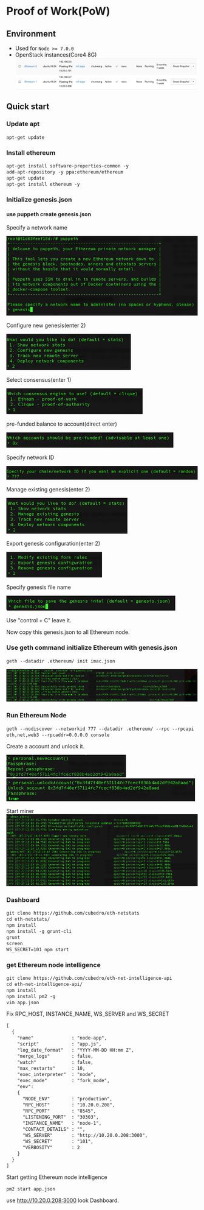 # Proof of Work(PoW)

## Environment
* Used for `Node >= 7.0.0`
* OpenStack instances(Core4 8G)
![](./images/openstack.png)
## Quick start

### Update apt
```
apt-get update
```
### Install ethereum
```
apt-get install software-properties-common -y
add-apt-repository -y ppa:ethereum/ethereum
apt-get update
apt-get install ethereum -y
```

### Initialize genesis.json

#### use puppeth create genesis.json

Specify a network name

![](./images/PoW/networkname.png)

Configure new genesis(enter 2)

![](./images/PoW/configure.png)

Select consensus(enter 1)

![](./images/PoW/consensus.png)

pre-funded balance to account(direct enter)

![](./images/PoW/prefunded.png)

Specify network ID

![](./images/PoW/networkID.png)

Manage existing genesis(enter 2)

![](./images/PoW/manager.png)

Export genesis configuration(enter 2)

![](./images/PoW/export.png)

Specify genesis file name

![](./images/PoW/filename.png)

Use "control + C" leave it.

Now copy this genesis.json to all Ethereum node.

### Use geth command initialize Ethereum with genesis.json
```
geth --datadir .ethereum/ init imac.json 
```
![](./images/PoW/initEthereum.png)

### Run Ethereum Node
```
geth --nodiscover --networkid 777 --datadir .ethereum/ --rpc --rpcapi eth,net,web3 --rpcaddr=0.0.0.0 console
```
Create a account and unlock it.

![](./images/PoW/newAccount.png)
![](./images/PoW/unlockAccount.png)

Start miner
![](./images/PoW/startminer.png)

### Dashboard
```
git clone https://github.com/cubedro/eth-netstats
cd eth-netstats/
npm install 
npm install -g grunt-cli
grunt
screen
WS_SECRET=101 npm start
```

### get Ethereum node intelligence
```
git clone https://github.com/cubedro/eth-net-intelligence-api
cd eth-net-intelligence-api/
npm install
npm install pm2 -g
vim app.json
```
Fix RPC_HOST, INSTANCE_NAME, WS_SERVER and WS_SECRET
```
[
  {
    "name"              : "node-app",
    "script"            : "app.js",
    "log_date_format"   : "YYYY-MM-DD HH:mm Z",
    "merge_logs"        : false,
    "watch"             : false,
    "max_restarts"      : 10,
    "exec_interpreter"  : "node",
    "exec_mode"         : "fork_mode",
    "env":
    {
      "NODE_ENV"        : "production",
      "RPC_HOST"        : "10.20.0.208",
      "RPC_PORT"        : "8545",
      "LISTENING_PORT"  : "30303",
      "INSTANCE_NAME"   : "node-1",
      "CONTACT_DETAILS" : "",
      "WS_SERVER"       : "http://10.20.0.208:3000",
      "WS_SECRET"       : "101",
      "VERBOSITY"       : 2
    }
  }
]
```
Start getting Ethereum node intelligence 
```
pm2 start app.json
```

use http://10.20.0.208:3000 look Dashboard.